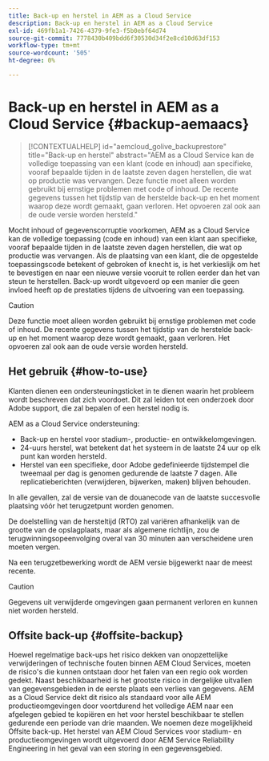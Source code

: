 ```yaml
---
title: Back-up en herstel in AEM as a Cloud Service
description: Back-up en herstel in AEM as a Cloud Service
exl-id: 469fb1a1-7426-4379-9fe3-f5b0ebf64d74
source-git-commit: 7778430b409bdd6f30530d34f2e8cd10d63df153
workflow-type: tm+mt
source-wordcount: '505'
ht-degree: 0%

---
```


# Back-up en herstel in AEM as a Cloud Service {#backup-aemaacs}

>[!CONTEXTUALHELP]
>id="aemcloud_golive_backuprestore"
>title="Back-up en herstel"
>abstract="AEM as a Cloud Service kan de volledige toepassing van een klant (code en inhoud) aan specifieke, vooraf bepaalde tijden in de laatste zeven dagen herstellen, die wat op productie was vervangen. Deze functie moet alleen worden gebruikt bij ernstige problemen met code of inhoud. De recente gegevens tussen het tijdstip van de herstelde back-up en het moment waarop deze wordt gemaakt, gaan verloren. Het opvoeren zal ook aan de oude versie worden hersteld."

Mocht inhoud of gegevenscorruptie voorkomen, AEM as a Cloud Service kan de volledige toepassing (code en inhoud) van een klant aan specifieke, vooraf bepaalde tijden in de laatste zeven dagen herstellen, die wat op productie was vervangen.
Als de plaatsing van een klant, die de opgestelde toepassingscode betekent of gebroken of knecht is, is het verkieslijk om het te bevestigen en naar een nieuwe versie vooruit te rollen eerder dan het van steun te herstellen. Back-up wordt uitgevoerd op een manier die geen invloed heeft op de prestaties tijdens de uitvoering van een toepassing.

>[!CAUTION]
>
>Deze functie moet alleen worden gebruikt bij ernstige problemen met code of inhoud. De recente gegevens tussen het tijdstip van de herstelde back-up en het moment waarop deze wordt gemaakt, gaan verloren. Het opvoeren zal ook aan de oude versie worden hersteld.

## Het gebruik {#how-to-use}

Klanten dienen een ondersteuningsticket in te dienen waarin het probleem wordt beschreven dat zich voordoet. Dit zal leiden tot een onderzoek door Adobe support, die zal bepalen of een herstel nodig is.

AEM as a Cloud Service ondersteuning:

* Back-up en herstel voor stadium-, productie- en ontwikkelomgevingen.
* 24-uurs herstel, wat betekent dat het systeem in de laatste 24 uur op elk punt kan worden hersteld.
* Herstel van een specifieke, door Adobe gedefinieerde tijdstempel die tweemaal per dag is genomen gedurende de laatste 7 dagen.  Alle replicatieberichten (verwijderen, bijwerken, maken) blijven behouden.

In alle gevallen, zal de versie van de douanecode van de laatste succesvolle plaatsing vóór het terugzetpunt worden genomen.

De doelstelling van de hersteltijd (RTO) zal variëren afhankelijk van de grootte van de opslagplaats, maar als algemene richtlijn, zou de terugwinningsopeenvolging overal van 30 minuten aan verscheidene uren moeten vergen.

Na een terugzetbewerking wordt de AEM versie bijgewerkt naar de meest recente.

>[!CAUTION]
>
>Gegevens uit verwijderde omgevingen gaan permanent verloren en kunnen niet worden hersteld.

## Offsite back-up {#offsite-backup}

Hoewel regelmatige back-ups het risico dekken van onopzettelijke verwijderingen of technische fouten binnen AEM Cloud Services, moeten de risico&#39;s die kunnen ontstaan door het falen van een regio ook worden gedekt. Naast beschikbaarheid is het grootste risico in dergelijke uitvallen van gegevensgebieden in de eerste plaats een verlies van gegevens.
AEM as a Cloud Service dekt dit risico als standaard voor alle AEM productieomgevingen door voortdurend het volledige AEM naar een afgelegen gebied te kopiëren en het voor herstel beschikbaar te stellen gedurende een periode van drie maanden. We noemen deze mogelijkheid Offsite back-up.
Het herstel van AEM Cloud Services voor stadium- en productieomgevingen wordt uitgevoerd door AEM Service Reliability Engineering in het geval van een storing in een gegevensgebied.
